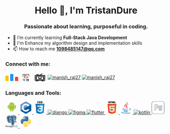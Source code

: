 <h1 align="center">Hello 👋, I'm TristanDure</h1>
<h3 align="center">Passionate about learning, purposeful in coding.</h3>

- 🌱 I’m currently learning **Full-Stack Java Development**
- 🎈 I'm Enhance my algorithm design and implementation skills 
- 📫 How to reach me **1098485147@qq.com**

<h3 align="left">Connect with me:</h3>
<p align="left">
<a href="https://codeforces.com/profile/TristanDure" target="blank"><img align="center" src="https://raw.githubusercontent.com/TristanDure/TristanDure/main/images/code-forces.svg" alt="codeforces"  height="30" width="40" /></a>
<a href="https://ac.nowcoder.com/acm/contest/profile/515895564" target="blank"><img align="center" src="https://raw.githubusercontent.com/TristanDure/TristanDure/main/images/下载.png" alt="manishraj27" height="30" width="40" /></a>
<a href="https://https://space.bilibili.com/73791414?spm_id_from=333.1007.0.0" target="blank"><img align="center" src="https://raw.githubusercontent.com/TristanDure/TristanDure/main/images/bilibili.svg" alt="manish_raj27" height="30" width="40" /></a>
<a href="https://www.hackerrank.com/manish_raj27" target="blank"><img align="center" src="https://raw.githubusercontent.com/rahuldkjain/github-profile-readme-generator/master/src/images/icons/Social/hackerrank.svg" alt="manish_raj27" height="30" width="40" /></a>
<a href="https://www.leetcode.com/manish_raj27" target="blank"><img align="center" src="https://raw.githubusercontent.com/rahuldkjain/github-profile-readme-generator/master/src/images/icons/Social/leet-code.svg" alt="manish_raj27" height="30" width="40" /></a>
</p>

<h3 align="left">Languages and Tools:</h3>
<p align="left"> <a href="https://developer.android.com" target="_blank" rel="noreferrer"> <img src="https://raw.githubusercontent.com/devicons/devicon/master/icons/android/android-original-wordmark.svg" alt="android" width="40" height="40"/> </a> <a href="https://www.cprogramming.com/" target="_blank" rel="noreferrer"> <img src="https://raw.githubusercontent.com/devicons/devicon/master/icons/c/c-original.svg" alt="c" width="40" height="40"/> </a> <a href="https://www.w3schools.com/css/" target="_blank" rel="noreferrer"> <img src="https://raw.githubusercontent.com/devicons/devicon/master/icons/css3/css3-original-wordmark.svg" alt="css3" width="40" height="40"/> </a> <a href="https://www.djangoproject.com/" target="_blank" rel="noreferrer"> <img src="https://cdn.worldvectorlogo.com/logos/django.svg" alt="django" width="40" height="40"/> </a> <a href="https://www.figma.com/" target="_blank" rel="noreferrer"> <img src="https://www.vectorlogo.zone/logos/figma/figma-icon.svg" alt="figma" width="40" height="40"/> </a> <a href="https://flutter.dev" target="_blank" rel="noreferrer"> <img src="https://www.vectorlogo.zone/logos/flutterio/flutterio-icon.svg" alt="flutter" width="40" height="40"/> </a> <a href="https://www.w3.org/html/" target="_blank" rel="noreferrer"> <img src="https://raw.githubusercontent.com/devicons/devicon/master/icons/html5/html5-original-wordmark.svg" alt="html5" width="40" height="40"/> </a> <a href="https://www.java.com" target="_blank" rel="noreferrer"> <img src="https://raw.githubusercontent.com/devicons/devicon/master/icons/java/java-original.svg" alt="java" width="40" height="40"/> </a> <a href="https://kotlinlang.org" target="_blank" rel="noreferrer"> <img src="https://www.vectorlogo.zone/logos/kotlinlang/kotlinlang-icon.svg" alt="kotlin" width="40" height="40"/> </a> <a href="https://www.photoshop.com/en" target="_blank" rel="noreferrer"> <img src="https://raw.githubusercontent.com/devicons/devicon/master/icons/photoshop/photoshop-line.svg" alt="photoshop" width="40" height="40"/> </a> <a href="https://www.postgresql.org" target="_blank" rel="noreferrer"> <img src="https://raw.githubusercontent.com/devicons/devicon/master/icons/postgresql/postgresql-original-wordmark.svg" alt="postgresql" width="40" height="40"/> </a> <a href="https://www.python.org" target="_blank" rel="noreferrer"> <img src="https://raw.githubusercontent.com/devicons/devicon/master/icons/python/python-original.svg" alt="python" width="40" height="40"/> </a> </p>
